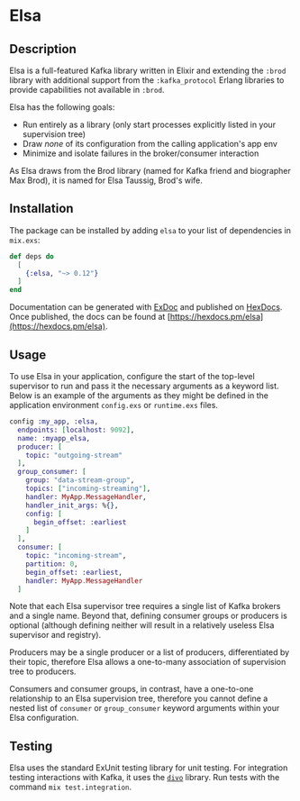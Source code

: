# Elsa

## Description

Elsa is a full-featured Kafka library written in Elixir and extending the `:brod` library with additional support from the `:kafka_protocol` Erlang libraries to provide capabilities not available in `:brod`.

Elsa has the following goals:
* Run entirely as a library (only start processes explicitly listed in your supervision tree)
* Draw _none_ of its configuration from the calling application's app env
* Minimize and isolate failures in the broker/consumer interaction

As Elsa draws from the Brod library (named for Kafka friend and biographer Max Brod), it is named for Elsa Taussig, Brod's wife.

## Installation

The package can be installed by adding `elsa` to your list of dependencies in `mix.exs`:

```elixir
def deps do
  [
    {:elsa, "~> 0.12"}
  ]
end
```

Documentation can be generated with [ExDoc](https://github.com/elixir-lang/ex_doc)
and published on [HexDocs](https://hexdocs.pm). Once published, the docs can
be found at [https://hexdocs.pm/elsa](https://hexdocs.pm/elsa).

## Usage

To use Elsa in your application, configure the start of the top-level supervisor
to run and pass it the necessary arguments as a keyword list. Below is an example
of the arguments as they might be defined in the application environment `config.exs`
or `runtime.exs` files.

```elixir
config :my_app, :elsa,
  endpoints: [localhost: 9092],
  name: :myapp_elsa,
  producer: [
    topic: "outgoing-stream"
  ],
  group_consumer: [
    group: "data-stream-group",
    topics: ["incoming-streaming"],
    handler: MyApp.MessageHandler,
    handler_init_args: %{},
    config: [
      begin_offset: :earliest
    ]
  ],
  consumer: [
    topic: "incoming-stream",
    partition: 0,
    begin_offset: :earliest,
    handler: MyApp.MessageHandler
  ]
```

Note that each Elsa supervisor tree requires a single list of Kafka brokers
and a single name. Beyond that, defining consumer groups or producers is optional
(although defining neither will result in a relatively useless Elsa supervisor and
registry).

Producers may be a single producer or a list of producers, differentiated by their
topic, therefore Elsa allows a one-to-many association of supervision tree to producers.

Consumers and consumer groups, in contrast, have a one-to-one relationship to an Elsa supervision
tree, therefore you cannot define a nested list of `consumer` or `group_consumer` keyword arguments
within your Elsa configuration.

## Testing

Elsa uses the standard ExUnit testing library for unit testing. For integration testing interactions with Kafka, it uses the [`divo`](https://github.com/smartcitiesdata/divo) library. Run tests with the command `mix test.integration`.
